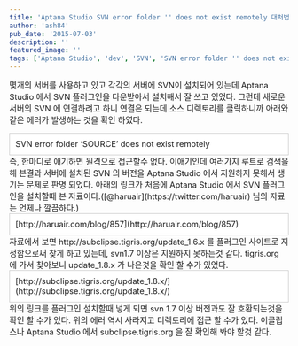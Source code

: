 ```yaml
---
title: 'Aptana Studio SVN error folder '' does not exist remotely 대처법'
author: 'ash84'
pub_date: '2015-07-03'
description: ''
featured_image: ''
tags: ['Aptana Studio', 'dev', 'SVN', 'SVN error folder '' does not exist remotely', '이클립스']
---
```



<span style="font-size: 11pt;"></span><span style="font-size: 11pt;">몇개의 서버를 사용하고 있고 각각의 서버에 SVN이 설치되어 있는데 Aptana Studio 에서 SVN 플러그인을 다운받아서 설치해서 잘 쓰고 있었다. 그런데 새로운 서버의 SVN 에 연결하려고 하니 연결은 되는데 소스 디렉토리를 클릭하니까 아래와 같은 에러가 발생하는 것을 확인 하였다. </span>

<div class="txc-textbox" style="border: 1px solid rgb(203, 203, 203); background-color: rgb(255, 255, 255); padding: 10px;"><span style="font-size: 11pt;">SVN error folder ‘SOURCE’ does not exist remotely</span>

</div><span style="font-size: 11pt;">즉, 한마디로 애기하면 원격으로 접근할수 없다. 이애기인데 여러가지 루트로 검색을 해 본결과 서버에 설치된 SVN 의 버전을 Aptana Studio 에서 지원하지 못해서 생기는 문제로 판명 되었다. 아래의 링크가 처음에 Aptana Studio 에서 SVN 플러그인을 설치할때 본 자료이다.([@haruair](https://twitter.com/haruair) 님의 자료는 언제나 깔끔하다.)</span>

<div class="txc-textbox" style="border: 1px solid rgb(203, 203, 203); background-color: rgb(255, 255, 255); padding: 10px;"><span style="font-size: 11pt;">[http://haruair.com/blog/857](http://haruair.com/blog/857)</span>

</div><span style="font-size: 11pt;">자료에서 보면 http://subclipse.tigris.org/update_1.6.x 를 플러그인 사이트로 지정함으로써 찾게 하고 있는데, svn1.7 이상은 지원하지 못하는것 같다. tigris.org 에 가서 찾아보니 update_1.8.x 가 나온것을 확인 할 수가 있었다. </span>

<div class="txc-textbox" style="border: 1px solid rgb(203, 203, 203); background-color: rgb(255, 255, 255); padding: 10px;"><span style="font-size: 11pt;">[http://subclipse.tigris.org/update_1.8.x/](http://subclipse.tigris.org/update_1.8.x/)</span>

</div><span style="font-size: 11pt;">위의 링크를 플러그인 설치할때 넣게 되면 svn 1.7 이상 버전과도 잘 호환되는것을 확인 할 수가 있다. 위의 에러 역시 사라지고 디렉토리에 접근 할 수가 있다. 이클립스나 Aptana Studio 에서 subclipse.tigris.org 을 잘 확인해 봐야 할것 같다. </span><span style="font-size: 11pt;"> </span>




